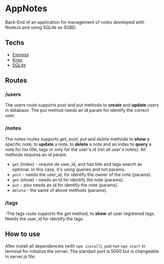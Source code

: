 # AppNotes

Back-End of an application for management of notes developed with NodeJs and using SQLite as SGBD.

## Techs

- [Express](https://expressjs.com/)
- [Knex](http://knexjs.org/)
- [SQLite](https://www.sqlite.org/index.html)

## Routes

### /users

The users route supports *post* and *put* methods to **create** and **update** users in database. The put method needs an id param for identify the correct user.

### /notes

The notes routes supports *get*, *post*, *put* and *delete* methods to **show** a specific note, to **update** a note, to **delete** a note and an index to **query** a note for his title, tags or only for the user's id (list all user's notes). All methods requires an id param:

- ```get``` (index) - require de user_id, and has title and tags search as optional. In this case, it's using queries and not params.
- ```post``` - needs the user_id, for identify the owner of the note (params).
- ```get``` (show) - needs an id for identify the note (params).
- ```put``` - also needs an id for identify the note (params).
- ```delete``` - the same of above methods (params).

### /tags
-The tags route supports the *get* method, to **show** all user registered tags. Needs the user_id for identify the tags.

## How to use

 After install all dependencies (with ```npm install```), just run ```npm start``` in terminal for initialize the server. The standart port is 5000 but is changeable in server.js file.
